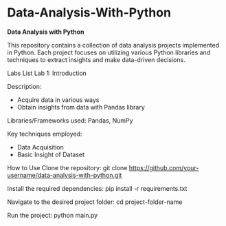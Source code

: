 # Data-Analysis-With-Python

**Data Analysis with Python**

This repository contains a collection of data analysis projects implemented in Python. Each project focuses on utilizing various Python libraries and techniques to extract insights and make data-driven decisions.

Labs List
Lab 1: Introduction

Description: 
-   Acquire data in various ways
-   Obtain insights from data with Pandas library
  
Libraries/Frameworks used: Pandas, NumPy

Key techniques employed: 
-   Data Acquisition
-   Basic Insight of Dataset

How to Use
Clone the repository:
git clone https://github.com/your-username/data-analysis-with-python.git

Install the required dependencies:
pip install -r requirements.txt

Navigate to the desired project folder:
cd project-folder-name

Run the project:
python main.py



